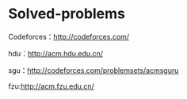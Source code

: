 # Solved-problems

Codeforces：http://codeforces.com/

hdu：http://acm.hdu.edu.cn/

sgu：http://codeforces.com/problemsets/acmsguru

fzu:http://acm.fzu.edu.cn/
